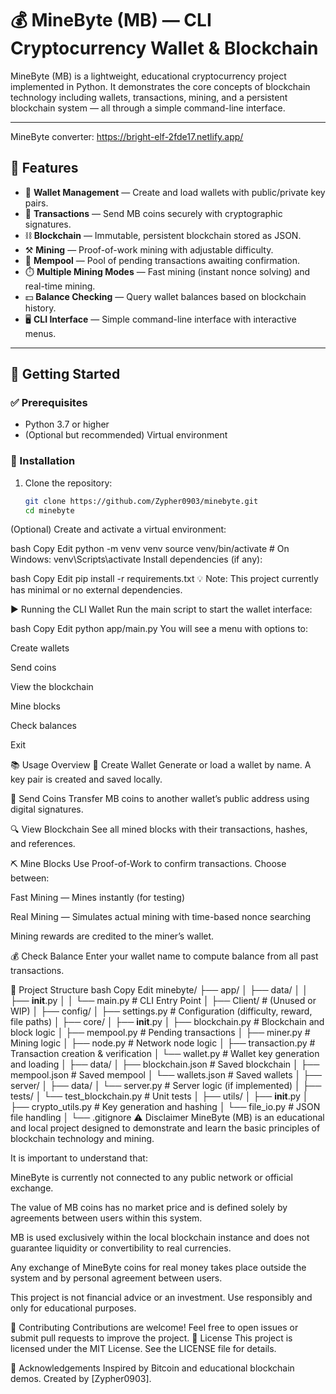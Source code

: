 # 💰 MineByte (MB) — CLI Cryptocurrency Wallet & Blockchain

MineByte (MB) is a lightweight, educational cryptocurrency project implemented in Python. It demonstrates the core concepts of blockchain technology including wallets, transactions, mining, and a persistent blockchain system — all through a simple command-line interface.

---

MineByte converter: https://bright-elf-2fde17.netlify.app/

## 🚀 Features

- 🔐 **Wallet Management** — Create and load wallets with public/private key pairs.  
- 🔁 **Transactions** — Send MB coins securely with cryptographic signatures.  
- ⛓️ **Blockchain** — Immutable, persistent blockchain stored as JSON.  
- ⚒️ **Mining** — Proof-of-work mining with adjustable difficulty.  
- 🧾 **Mempool** — Pool of pending transactions awaiting confirmation.  
- ⏱️ **Multiple Mining Modes** — Fast mining (instant nonce solving) and real-time mining.  
- 💵 **Balance Checking** — Query wallet balances based on blockchain history.  
- 🖥️ **CLI Interface** — Simple command-line interface with interactive menus.

---

## 🧰 Getting Started

### ✅ Prerequisites

- Python 3.7 or higher  
- (Optional but recommended) Virtual environment

### 🔧 Installation

1. Clone the repository:

   ```bash
   git clone https://github.com/Zypher0903/minebyte.git
   cd minebyte
(Optional) Create and activate a virtual environment:

bash
Copy
Edit
python -m venv venv
source venv/bin/activate  # On Windows: venv\Scripts\activate
Install dependencies (if any):

bash
Copy
Edit
pip install -r requirements.txt
💡 Note: This project currently has minimal or no external dependencies.

▶️ Running the CLI Wallet
Run the main script to start the wallet interface:

bash
Copy
Edit
python app/main.py
You will see a menu with options to:

Create wallets

Send coins

View the blockchain

Mine blocks

Check balances

Exit

📚 Usage Overview
🧾 Create Wallet
Generate or load a wallet by name. A key pair is created and saved locally.

💸 Send Coins
Transfer MB coins to another wallet’s public address using digital signatures.

🔍 View Blockchain
See all mined blocks with their transactions, hashes, and references.

⛏️ Mine Blocks
Use Proof-of-Work to confirm transactions. Choose between:

Fast Mining — Mines instantly (for testing)

Real Mining — Simulates actual mining with time-based nonce searching

Mining rewards are credited to the miner’s wallet.

💰 Check Balance
Enter your wallet name to compute balance from all past transactions.

📁 Project Structure
bash
Copy
Edit
minebyte/
├── app/
│   ├── data/
│   │   ├── __init__.py
│   │   └── main.py               # CLI Entry Point
│
├── Client/                       # (Unused or WIP)
│
├── config/
│   ├── settings.py               # Configuration (difficulty, reward, file paths)
│
├── core/
│   ├── __init__.py
│   ├── blockchain.py             # Blockchain and block logic
│   ├── mempool.py                # Pending transactions
│   ├── miner.py                  # Mining logic
│   ├── node.py                   # Network node logic
│   ├── transaction.py            # Transaction creation & verification
│   └── wallet.py                 # Wallet key generation and loading
│
├── data/
│   ├── blockchain.json           # Saved blockchain
│   ├── mempool.json              # Saved mempool
│   └── wallets.json              # Saved wallets
│
├── server/
│   ├── data/
│   └── server.py                 # Server logic (if implemented)
│
├── tests/
│   └── test_blockchain.py        # Unit tests
│
├── utils/
│   ├── __init__.py
│   ├── crypto_utils.py           # Key generation and hashing
│   └── file_io.py                # JSON file handling
│
└── .gitignore
⚠️ Disclaimer
MineByte (MB) is an educational and local project designed to demonstrate and learn the basic principles of blockchain technology and mining.

It is important to understand that:

MineByte is currently not connected to any public network or official exchange.

The value of MB coins has no market price and is defined solely by agreements between users within this system.

MB is used exclusively within the local blockchain instance and does not guarantee liquidity or convertibility to real currencies.

Any exchange of MineByte coins for real money takes place outside the system and by personal agreement between users.

This project is not financial advice or an investment. Use responsibly and only for educational purposes.

🤝 Contributing
Contributions are welcome! Feel free to open issues or submit pull requests to improve the project.
📜 License
This project is licensed under the MIT License. See the LICENSE file for details.

🙏 Acknowledgements
Inspired by Bitcoin and educational blockchain demos.
Created by [Zypher0903].
